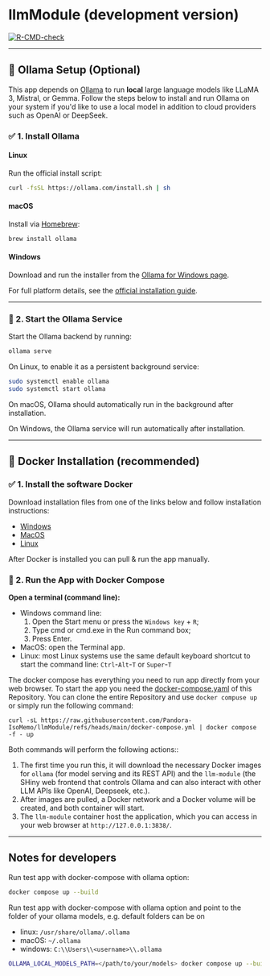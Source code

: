 # llmModule (development version)

<!-- badges: start -->
[![R-CMD-check](https://github.com/Pandora-IsoMemo/llmModule/actions/workflows/R-CMD-check.yaml/badge.svg)](https://github.com/Pandora-IsoMemo/llmModule/actions/workflows/R-CMD-check.yaml)
<!-- badges: end -->

---

## 🧠 Ollama Setup (Optional)

This app depends on [Ollama](https://ollama.com) to run **local** large language models like LLaMA 3, Mistral, or Gemma. Follow the steps below to install and run Ollama on your system if you'd like to use a local model in addition to cloud providers such as OpenAI or DeepSeek.

### ✅ 1. Install Ollama

#### Linux

Run the official install script:

```bash
curl -fsSL https://ollama.com/install.sh | sh
```

#### macOS

Install via [Homebrew](https://brew.sh):

```bash
brew install ollama
```

#### Windows

Download and run the installer from the [Ollama for Windows page](https://ollama.com/download).

For full platform details, see the [official installation guide](https://ollama.com/download).

---

### 🚀 2. Start the Ollama Service

Start the Ollama backend by running:

```bash
ollama serve
```

On Linux, to enable it as a persistent background service:

```bash
sudo systemctl enable ollama
sudo systemctl start ollama
```

On macOS, Ollama should automatically run in the background after installation.

On Windows, the Ollama service will run automatically after installation.

---

## 🧠 Docker Installation (recommended)

### ✅ 1. Install the software Docker

Download installation files from one of the links below and follow installation
instructions:

* [Windows](https://docs.docker.com/desktop/windows/install/)
* [MacOS](https://docs.docker.com/desktop/install/mac-install/)
* [Linux](https://docs.docker.com/desktop/install/linux-install/)

After Docker is installed you can pull & run the app manually.

### 🚀 2. Run the App with Docker Compose

**Open a terminal (command line):**

- Windows command line: 
   1. Open the Start menu or press the `Windows key` + `R`; 
   2. Type cmd or cmd.exe in the Run command box;
   3. Press Enter.
- MacOS: open the Terminal app.
- Linux: most Linux systems use the same default keyboard shortcut to start the
  command line: `Ctrl`-`Alt`-`T` or `Super`-`T`

The docker compose has everything you need to run app directly from your web browser. To start the app you 
need the [docker-compose.yaml](https://github.com/Pandora-IsoMemo/llmModule/blob/main/docker-compose.yml) of this
Repository. You can clone the entire Repository and use `docker compuse up` or simply run the following command:

```
curl -sL https://raw.githubusercontent.com/Pandora-IsoMemo/llmModule/refs/heads/main/docker-compose.yml | docker compose -f - up
```

Both commands will perform the following actions::

1. The first time you run this, it will download the necessary Docker images for `ollama` (for model serving and its 
   REST API) and the `llm-module` (the SHiny web frontend that controls Ollama and can also interact with other LLM APIs
   like OpenAI, Deepseek, etc.).
2. After images are pulled, a Docker network and a Docker volume will be created, and both container will start.
3. The `llm-module` container host the application, which you can access in your web browser at `http://127.0.0.1:3838/`.

----

## Notes for developers

Run test app with docker-compose with ollama option:

```bash
docker compose up --build
```

Run test app with docker-compose with ollama option and point to the folder of your ollama models, e.g. default folders can be on

- linux: `/usr/share/ollama/.ollama`
- macOS: `~/.ollama`
- windows: `C:\\Users\\<username>\\.ollama`

```bash
OLLAMA_LOCAL_MODELS_PATH=</path/to/your/models> docker compose up --build
```

